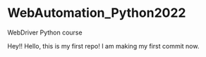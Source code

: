 # WebAutomation_Python2022
WebDriver Python course

Hey!!
Hello, this is my first repo!
I am making my first commit now.